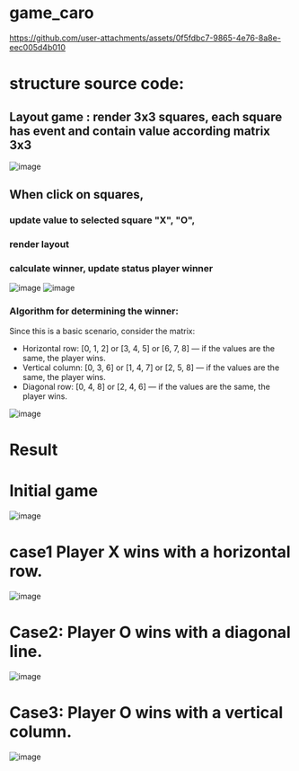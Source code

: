 # game_caro


https://github.com/user-attachments/assets/0f5fdbc7-9865-4e76-8a8e-eec005d4b010
# structure source code:
## Layout game : render 3x3 squares, each square has event and contain value according matrix 3x3
![image](https://github.com/user-attachments/assets/32f8b70e-918c-4ace-842e-a86090e3da6d)
## When click on squares, 
### update value to selected square "X", "O", 
### render layout
### calculate winner, update status player winner

![image](https://github.com/user-attachments/assets/de24c78b-67be-42a7-9e98-08ee5297fe5b)
![image](https://github.com/user-attachments/assets/1dd505d5-4f81-43a2-8978-c94dac3e40cb)

### Algorithm for determining the winner:
Since this is a basic scenario, consider the matrix:
- Horizontal row: [0, 1, 2] or [3, 4, 5] or [6, 7, 8] — if the values are the same, the player wins.
- Vertical column: [0, 3, 6] or [1, 4, 7] or [2, 5, 8] — if the values are the same, the player wins.
- Diagonal row: [0, 4, 8] or [2, 4, 6] — if the values are the same, the player wins.

![image](https://github.com/user-attachments/assets/86312854-098e-4c15-9a6f-a4470249dd42)



# Result
# Initial game
![image](https://github.com/user-attachments/assets/4ce55a15-4a8c-48f1-a3dd-85986be5a6a3)

# case1 Player X wins with a horizontal row.
![image](https://github.com/user-attachments/assets/bc5a9737-84cc-4f1f-9563-3c3ada2d57cd)

# Case2: Player O wins with a diagonal line.
![image](https://github.com/user-attachments/assets/a659a25c-e58a-4e4c-bcb7-de9ede17f922)

# Case3: Player O wins with a vertical column.

![image](https://github.com/user-attachments/assets/8287a2da-b638-48c5-8f3d-f8ec7387c7d4)


